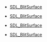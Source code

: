<!-- DO NOT HAND-EDIT CATEGORY LISTS, THEY ARE AUTOGENERATED AND WILL BE OVERWRITTEN, BASED ON TAGS IN INDIVIDUAL PAGE FOOTERS. EDIT THOSE INSTEAD. -->
<!-- BEGIN CATEGORY LIST -->
- [SDL_BlitSurface](SDL_BlitSurface)
<!-- END CATEGORY LIST -->
- [SDL_BlitSurface](SDL_BlitSurface)
<!-- END CATEGORY LIST -->
- [SDL_BlitSurface](SDL_BlitSurface)
<!-- END CATEGORY LIST -->
- [SDL_BlitSurface](SDL_BlitSurface)
<!-- END CATEGORY LIST -->
